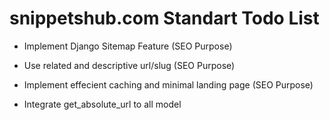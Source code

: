 # snippetshub.com Standart Todo List

* Implement Django Sitemap Feature (SEO Purpose)

* Use related and descriptive url/slug (SEO Purpose)

* Implement effecient caching and minimal landing page (SEO Purpose)

* Integrate get_absolute_url to all model